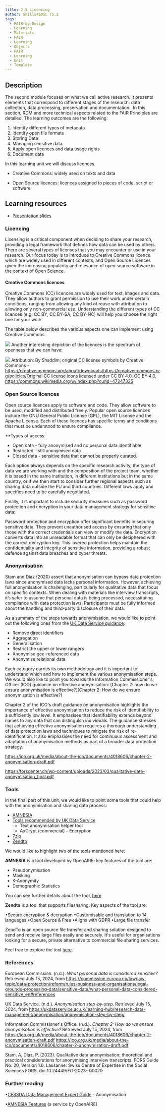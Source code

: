 ```yaml
---
title: 2.5 Licencing
author: Skills4EOSC T5.2
tags:
  - FAIR-by-Design
  - Learning
  - Materials
  - FAIR
  - Learning
  - Objects
  - FAIR
  - Learning
  - Unit
  - Template
---
```

## Description

The second module focuses on what we call active research. It presents elements that correspond to different stages of the research: data collection, data processing, preservation and documentation.  In this section, RDM and more technical aspects related to the FAIR Principles are detailed. The learning outcomes are the following:

1. Identify different types of metadata
2. Identify open file formats
3. Storing Data
4. Managing sensitive data
5. Apply open licences and data usage rights
6. Document data

In this learning unit we will discuss licences:

- Creative Commons: widely used on texts and data
  
- Open Source licences: licences assigned to pieces of code, script or software

## Learning resources

- [Presentation slides](https://docs.google.com/presentation/d/1toTqrQNvmlUYwKOhRcB4hE-obhWMQSlB/edit?usp=sharing&ouid=102604071504748959042&rtpof=true&sd=true)

### Licencing

Licensing is a critical component when deciding to share your research, providing a legal framework that defines how data can be used by others. There are several types of licenses that you may encounter or use in your research. Our focus today is to introduce to Creative Commons licence which are widely used in different contexts, and Open Source Licences given the increasing popularity and relevance of open source software in the context of Open Science.

#### Creative Commons licences

Creative Commons (CC) licences are widely used for text, images and data. They allow authors to grant permission to use their work under certain conditions, ranging from allowing any kind of reuse with attribution to allowing only non-commercial use. Understanding the different types of CC licences (e.g. CC BY, CC BY-SA, CC BY-NC) will help you choose the right one for your work.

The table below describes the various aspects one can implement using Creative Commons. 

![](attachments/Licences%20CC%201.png)
Another interesting depiction of the licences is the spectrum of openness that we can have: 

![](attachments/CC%20Spectrum.png)
Attribution: By Shaddim; original CC license symbols by Creative Commons - https://creativecommons.org/about/downloads/https://creativecommons.org/policies/Original CC license icons licensed under CC BY 4.0, CC BY 4.0, https://commons.wikimedia.org/w/index.php?curid=47247325

### Open Source licences

Open source licences apply to software and code. They allow software to be used, modified and distributed freely. Popular open source licences include the GNU General Public License (GPL), the MIT License and the Apache License. Each of these licences has specific terms and conditions that must be understood to ensure compliance.

**Types of access:

- Open data - fully anonymised and no personal data identifiable
- Restricted - still anonymised data
- Closed data - sensitive data that cannot be properly curated.

Each option always depends on the specific research activity, the type of data we are working with and the composition of the project team, whether it is based in the same institution, in different institutions but in the same country, or if we then start to consider further regional aspects such as sharing data outside the EU and third countries. Different laws apply and specifics need to be carefully negotiated.

Finally, it is important to include security measures such as password protection and encryption in your data management strategy for sensitive data: 

Password protection and encryption offer significant benefits in securing sensitive data. They prevent unauthorised access by ensuring that only those with the correct credentials can view or modify the data. Encryption converts data into an unreadable format that can only be deciphered with the correct decryption key. This layered protection helps maintain the confidentiality and integrity of sensitive information, providing a robust defence against data breaches and cyber threats.

### Anonymisation

Stam and Diaz (2020) assert that anonymisation can bypass data protection laws since anonymised data lacks personal information. However, achieving full anonymisation is challenging, particularly for qualitative data that focus on specific contexts. When dealing with materials like interview transcripts, it’s safer to assume that personal data is being processed, necessitating compliance with data protection laws. Participants must be fully informed about the handling and third-party disclosure of their data. 

As a summary of the steps towards anonymisation, we would like to point out the following ones from the [UK Data Service guidance](https://ukdataservice.ac.uk/learning-hub/research-data-management/anonymisation/anonymisation-step-by-step/): 

- Remove direct identifiers
- Aggregation
- Generalisation 
- Restrict the upper or lower rangers
- Anonymise geo-referenced data
- Anonymise relational data

Each category carries its own methodology and it is important to understand which and how to implement the various anonymisation steps. We would also like to point you towards the Information Commissioner's Officer (ICO) guidance on effective anonymisation: [Chapter 2: how do we ensure anonymisation is effective?](Chapter 2: How do we ensure anonymisation is effective?)

Chapter 2 of the ICO's draft guidance on anonymisation highlights the importance of effective anonymisation to reduce the risk of identifiability to a sufficiently low level. It emphasises that identifiability extends beyond names to any data that can distinguish individuals. The guidance stresses that achieving effective anonymisation requires a thorough understanding of data protection laws and techniques to mitigate the risk of re-identification. It also emphasises the need for continuous assessment and adaptation of anonymisation methods as part of a broader data protection strategy.


https://ico.org.uk/media/about-the-ico/documents/4018606/chapter-2-anonymisation-draft.pdf

https://forscenter.ch/wp-content/uploads/2023/03/qualitative-data-anonymisation_final.pdf

### Tools

In the final part of this unit, we would like to point some tools that could help with the anonymisation and sharing data process:

- [AMNESIA](https://amnesia.openaire.eu/) 
- [Tools recommended by UK Data Service](https://data-archive.ac.uk/managing-data/digital-curation-and-data-publishing/tools-we-use/)
	- Text anonymisation helper tool 
	- AxCrypt (commercial) – Encryption
- [7zip](https://www.7-zip.org/) 
- [Zendto](https://zend.to/) 

We would like to highlight two of the tools mentioned here: 

**AMNESIA** is a tool developed by OpenAIRE: key features of the tool are: 

- Pseudonymisation
- Masking
- K-Anonymity
- Demographic Statistics

You can see further details about the tool, [here](https://amnesia.openaire.eu/). 

**Zendto** is a tool that supports filesharing. Key aspects of the tool are: 

•Secure encryption & decryption
•Customisable and translation to 14 languages
•Open Source & Free
•Aligns with GDPR
•Large file transfer

ZendTo is an open source file transfer and sharing solution designed to send and receive large files easily and securely. It's useful for organisations looking for a secure, private alternative to commercial file sharing services. 

Feel free to explore the tool [here](https://zend.to/).


### References


European Commission. (n.d.). *What personal data is considered sensitive?* Retrieved July 15, 2024, from https://commission.europa.eu/law/law-topic/data-protection/reform/rules-business-and-organisations/legal-grounds-processing-data/sensitive-data/what-personal-data-considered-sensitive_en#references

UK Data Service. (n.d.). *Anonymisation step-by-step*. Retrieved July 15, 2024, from https://ukdataservice.ac.uk/learning-hub/research-data-management/anonymisation/anonymisation-step-by-step/

Information Commissioner's Office. (n.d.). *Chapter 2: How do we ensure anonymisation is effective?* Retrieved July 15, 2024, from https://ico.org.uk/media/about-the-ico/documents/4018606/chapter-2-anonymisation-draft.pdf
https://ico.org.uk/media/about-the-ico/documents/4018606/chapter-2-anonymisation-draft.pdf

Stam, A, Diaz, P. (2023). Qualitative data anonymisation: theoretical and practical considerations for anonymising interview transcripts. FORS Guide No. 20, Version 1.0. Lausanne: Swiss Centre of Expertise in the Social Sciences FORS. doi:10.24449/FG-2023- 00020
### Further reading

•[CESSDA Data Management Expert Guide](https://dmeg.cessda.eu/Data-Management-Expert-Guide/5.-Protect/Anonymisation) - Anonymisation

•[AMNESIA Features](https://amnesia.openaire.eu/features.html) (a service by OpenAIRE)